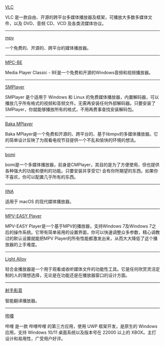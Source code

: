 [VLC](https://www.videolan.org/)

VLC 是一款自由、开源的跨平台多媒体播放器及框架，可播放大多数多媒体文件，以及 DVD、音频 CD、VCD 及各类流媒体协议。

*****

[mpv](https://mpv.io/)

一个免费的、开源的、跨平台的媒体播放器。

*****

[MPC-BE](https://sourceforge.net/projects/mpcbe/)

Media Player Classic - BE是一个免费和开源的Windows音频和视频播放器。

*****

[SMPlayer](https://www.smplayer.info/)

SMPlayer 是个适用于 Windows 和 Linux 的免费媒体播放器，内置解码器，可以播放几乎所有格式的视频和音频文件。无需再安装任何外部解码器。只要安装了 SMPlayer，你就能够播放所有的格式，不用再费事查找安装解码包。

*****

[Baka MPlayer](https://u8sand.github.io/Baka-MPlayer/)

Baka MPlayer是一个免费和开源的、跨平台的、基于libmpv的多媒体播放器。它的简单设计反映了为观看电视节目提供一个不乱和愉快的环境的想法。

*****

[bomi](https://bomi-player.github.io/index.html)

bomi是一个多媒体播放器，前身是CMPlayer，其目的是为了方便使用，但也提供各种强大的功能和便利的功能。只要安装并享受它! 会有你所期望的东西。如果你不喜欢，你可以配置几乎所有的东西。

*****

[IINA](https://iina.io/)

适用于 macOS 的现代媒体播放器。

*****

[MPV-EASY Player](https://www.rjno1.com/mpv-easy-player/)

MPV-EASY Player是一个基于MPV的播放器，支持Windows 7及Windows 7之后的操作系统。它带有简单易用的设置界面，你可以快速调整众多参数，精心调教过的默认设置就能把MPV Player的所有性能都激发出来，从而大大降低了这个播放器的上手难度。

*****

[Light Alloy](https://light-alloy.com/)

轻合金播放器是一个用于观看或收听媒体文件的功能性工具。它是任何欣赏灵活定制的人的理想选择，无论是在功能还是在播放器窗口的设计方面。

*****

[射手影音](https://www.splayer.org/)

智能翻译播放器。

*****

[哔哩](https://github.com/Richasy/Bili.Uwp)

哔哩 是一款 哔哩哔哩 的第三方应用，使用 UWP 框架开发，是原生的 Windows 应用，支持 Windows 10/11 桌面系统以及版本号在 22000 以上的 XBOX。主打设计和易用性，广受用户好评。